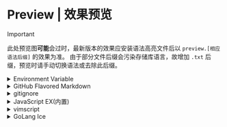 # Preview | 效果预览
> [!IMPORTANT]
> 此处预览图**可能**会过时，最新版本的效果应安装语法高亮文件后以 `preview.[相应语法后缀]` 的效果为准。
> 由于部分文件后缀会污染存储库语言，故增加 `.txt` 后缀，预览时请手动切换语法或去除此后缀。

<details>
<summary>Environment Variable</summary>

![light亮色模式](dotenv/light.webp)
![dark暗色模式](dotenv/dark.webp)
</details>

<details>
<summary>GitHub Flavored Markdown</summary>

![light亮色模式](github_markdown/light.webp)
![dark暗色模式](github_markdown/dark.webp)
</details>

<details>
<summary>gitignore</summary>

![light亮色模式](gitignore/light.webp)
![dark暗色模式](gitignore/dark.webp)
</details>

<details>
<summary>JavaScript EX(内置)</summary>

![light亮色模式](builtin/javascript/light.webp)
![dark暗色模式](builtin/javascript/dark.webp)
</details>

<details>
<summary>vimscript</summary>

![light亮色模式](vimscript/light.webp)
![dark暗色模式](vimscript/dark.webp)
</details>

<details>
<summary>GoLang Ice</summary>

![light亮色模式](golang/light.webp)
<!-- ![dark暗色模式](golang/dark.webp) -->
</details>